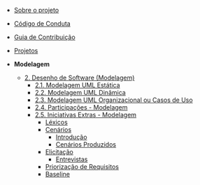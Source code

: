 <!-- docs/_sidebar.md -->

- [Sobre o projeto](/)
- [Código de Conduta](/CodigoConduta.md)
- [Guia de Contribuição](/GuiaContribuicao.md)
- [Projetos](/Projetos/Projetos.md)

- **Modelagem**
  - [2. Desenho de Software (Modelagem)](/Modelagem/2.Modelagem.md)
    - [2.1. Modelagem UML Estática](/Modelagem/ModelagemEstatica/2.1.ModelagemEstatica.md)
    - [2.2. Modelagem UML Dinâmica](/Modelagem/ModelagemDinamica/2.2.ModelagemDinamica.md)
    - [2.3. Modelagem UML Organizacional ou Casos de Uso](/Modelagem/ModelagemOrganizacional/2.3.ModelagemOrganizacionalCasosDeUso.md)
    - [2.4. Participações - Modelagem](/Modelagem/2.4.ParticipacoesModelagem.md)
    - [2.5. Iniciativas Extras - Modelagem](/Modelagem/Extra/2.5.IniciativasExtras.md)
      - [Léxicos](/Modelagem/Extra/Lexicos.md)
      - [Cenários](/Modelagem/Extra/Cenarios)
        - [Introdução](/Modelagem/Extra/Cenarios/introducao.md)
        - [Cenários Produzidos](/Modelagem/Extra/Cenarios/cenarios.md)      
      - [Elicitação](/Modelagem/Extra/Elicitacao/Elicitacao.md)
        - [Entrevistas](/Modelagem/Extra/Elicitacao/Entrevistas.md)
      - [Priorização de Requisitos](/Modelagem/Extra/Priorizacao/Priorizacao.md)
      - [Baseline](/Modelagem/Extra/Baseline.md)

